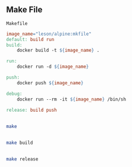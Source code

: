 ## Make File
`Makefile`
```makefile
image_name="leson/alpine:mkfile"
default: build run
build:
	docker build -t ${image_name} .

run:
	docker run -d ${image_name} 

push:
	docker push ${image_name}

debug:
	docker run --rm -it ${image_name} /bin/sh

release: build push

```

## 
```bash
make 
```

## 
```bash
make build
```

## 
```bash
make release
```
